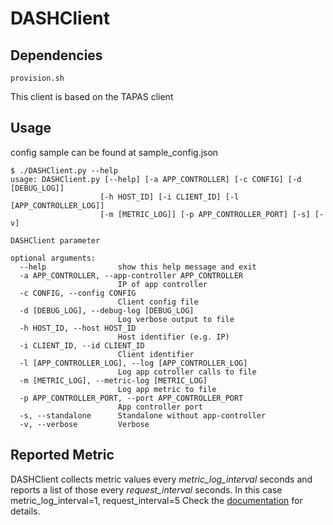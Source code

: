 # DASHClient
## Dependencies
```
provision.sh
```

This client is based on the TAPAS client

## Usage
config sample can be found at sample_config.json

```
$ ./DASHClient.py --help
usage: DASHClient.py [--help] [-a APP_CONTROLLER] [-c CONFIG] [-d [DEBUG_LOG]]
                    [-h HOST_ID] [-i CLIENT_ID] [-l [APP_CONTROLLER_LOG]]
                    [-m [METRIC_LOG]] [-p APP_CONTROLLER_PORT] [-s] [-v]

DASHClient parameter

optional arguments:
  --help                show this help message and exit
  -a APP_CONTROLLER, --app-controller APP_CONTROLLER
                        IP of app controller
  -c CONFIG, --config CONFIG
                        Client config file
  -d [DEBUG_LOG], --debug-log [DEBUG_LOG]
                        Log verbose output to file
  -h HOST_ID, --host HOST_ID
                        Host identifier (e.g. IP)
  -i CLIENT_ID, --id CLIENT_ID
                        Client identifier
  -l [APP_CONTROLLER_LOG], --log [APP_CONTROLLER_LOG]
                        Log app cotroller calls to file
  -m [METRIC_LOG], --metric-log [METRIC_LOG]
                        Log app metric to file
  -p APP_CONTROLLER_PORT, --port APP_CONTROLLER_PORT
                        App controller port
  -s, --standalone      Standalone without app-controller
  -v, --verbose         Verbose
```

## Reported Metric

DASHClient collects metric values every *metric_log_interval* seconds and reports a list of those every *request_interval* seconds. In this case metric_log_interval=1, request_interval=5
Check the [documentation](http://pages.lkn.ei.tum.de/~appaware/docs/html/content/applications/dash.html) for details.

